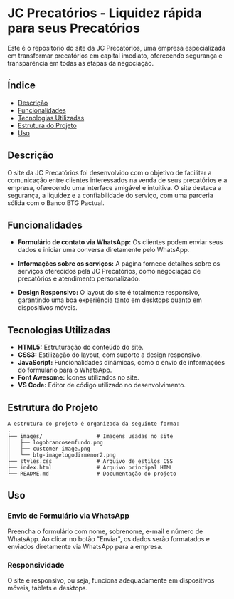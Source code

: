 # JC Precatórios - Liquidez rápida para seus Precatórios

Este é o repositório do site da JC Precatórios, uma empresa especializada em transformar precatórios em capital imediato, oferecendo segurança e transparência em todas as etapas da negociação.

## Índice

- [Descrição](#descrição)
- [Funcionalidades](#funcionalidades)
- [Tecnologias Utilizadas](#tecnologias-utilizadas)
- [Estrutura do Projeto](#estrutura-do-projeto)
- [Uso](#uso)

## Descrição

O site da JC Precatórios foi desenvolvido com o objetivo de facilitar a comunicação entre clientes interessados na venda de seus precatórios e a empresa, oferecendo uma interface amigável e intuitiva. O site destaca a segurança, a liquidez e a confiabilidade do serviço, com uma parceria sólida com o Banco BTG Pactual.

## Funcionalidades

- **Formulário de contato via WhatsApp:** Os clientes podem enviar seus dados e iniciar uma conversa diretamente pelo WhatsApp.

- **Informações sobre os serviços:** A página fornece detalhes sobre os serviços oferecidos pela JC Precatórios, como negociação de precatórios e atendimento personalizado.

- **Design Responsivo:** O layout do site é totalmente responsivo, garantindo uma boa experiência tanto em desktops quanto em dispositivos móveis.

## Tecnologias Utilizadas

- **HTML5:** Estruturação do conteúdo do site.
- **CSS3:** Estilização do layout, com suporte a design responsivo.
- **JavaScript:** Funcionalidades dinâmicas, como o envio de informações do formulário para o WhatsApp.
- **Font Awesome:** Ícones utilizados no site.
- **VS Code:** Editor de código utilizado no desenvolvimento.

## Estrutura do Projeto
```
A estrutura do projeto é organizada da seguinte forma:
.
├── images/                 # Imagens usadas no site
│   ├── logobrancosemfundo.png
│   ├── customer-image.png
│   └── btg-imagelogodirmenor2.png
├── styles.css              # Arquivo de estilos CSS
├── index.html              # Arquivo principal HTML
└── README.md               # Documentação do projeto
```
## Uso

### Envio de Formulário via WhatsApp

Preencha o formulário com nome, sobrenome, e-mail e número de WhatsApp. Ao clicar no botão "Enviar", os dados serão formatados e enviados diretamente via WhatsApp para a empresa.

### Responsividade

O site é responsivo, ou seja, funciona adequadamente em dispositivos móveis, tablets e desktops.
